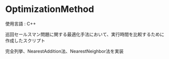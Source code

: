 # OptimizationMethod

使用言語 : C++

巡回セールスマン問題に関する最適化手法において、実行時間を比較するために作成したスクリプト

完全列挙、NearestAddition法、NearestNeighbor法を実装

